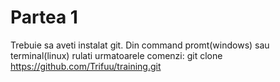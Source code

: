 # Partea 1

Trebuie sa aveti instalat git.
Din command promt(windows) sau terminal(linux) rulati urmatoarele comenzi:
git clone https://github.com/Trifuu/training.git

